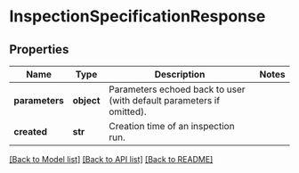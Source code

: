 # InspectionSpecificationResponse

## Properties
Name | Type | Description | Notes
------------ | ------------- | ------------- | -------------
**parameters** | **object** | Parameters echoed back to user (with default parameters if omitted).  | 
**created** | **str** | Creation time of an inspection run. | 

[[Back to Model list]](../README.md#documentation-for-models) [[Back to API list]](../README.md#documentation-for-api-endpoints) [[Back to README]](../README.md)



